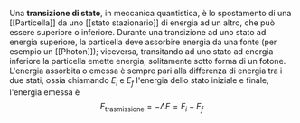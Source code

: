 Una **transizione di stato**, in meccanica quantistica, è lo spostamento di una [[Particella]] da uno [[stato stazionario]] di energia ad un altro, che può essere superiore o inferiore. Durante una transizione ad uno stato ad energia superiore, la particella deve assorbire energia da una fonte (per esempio un [[Photon]]); viceversa, transitando ad uno stato ad energia inferiore la particella emette energia, solitamente sotto forma di un fotone. L'energia assorbita o emessa è sempre pari alla differenza di energia tra i due stati, ossia chiamando $E_{i}$ e $E_{f}$ l'energia dello stato iniziale e finale, l'energia emessa è
$$E_{\text{trasmissione}}=-\Delta E=E_{i}-E_{f}$$